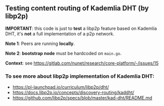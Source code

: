 ## Testing content routing of Kademlia DHT (by libp2p)

**IMPORTANT**: this code is just to **test** a libp2p feature based on Kademlia DHT,
it's **not** a full implementation of a p2p network.

**Note 1**: Peers are running **locally**.

**Note 2**: **bootstrap node** must be hardcoded on `main.go`.

**Context**: see https://gitlab.com/nunet/research/core-platform/-/issues/15 

### To see more about libp2p implementation of Kademlia DHT:

- https://pl-launchpad.io/curriculum/libp2p/dht/
- https://docs.libp2p.io/concepts/discovery-routing/kaddht/
- https://github.com/libp2p/specs/blob/master/kad-dht/README.md
